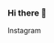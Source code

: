 <link rel="stylesheet" href="main\README.css">
     <link rel="stylesheet" type="text/css" href="https://cdnjs.cloudflare.com/ajax/libs/font-awesome/5.15.1/css/all.min.css">



### Hi there 👋
<div class="instagram">
<i class="fa-brands fa-instagram instagram-icon"></i>
Instagram</div>
